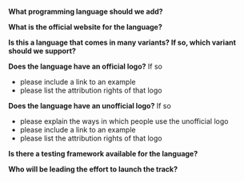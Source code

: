 **What programming language should we add?**

**What is the official website for the language?**

**Is this a language that comes in many variants? If so, which variant should we support?**

**Does the language have an official logo?** If so
- please include a link to an example
- please list the attribution rights of that logo

**Does the language have an unofficial logo?** If so
- please explain the ways in which people use the unofficial logo
- please include a link to an example
- please list the attribution rights of that logo

**Is there a testing framework available for the language?**

**Who will be leading the effort to launch the track?**
